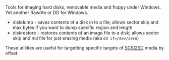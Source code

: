 Tools for imaging hard disks, removable media and floppy under Windows.
Yet another Rawrite or DD for Windows.

* diskdump - saves contents of a disk in to a file; allows sector skip and max bytes if you want to dump specific region and length
* diskrestore - restores contents of an image file to a disk; allows sector skip and nul file for just erasing media (aka `dd if=/dev/zero`)

These utilities are useful for targetting specific targets of [SCSI2SD](https://github.com/vivier/SCSI2SD) media by offset.

